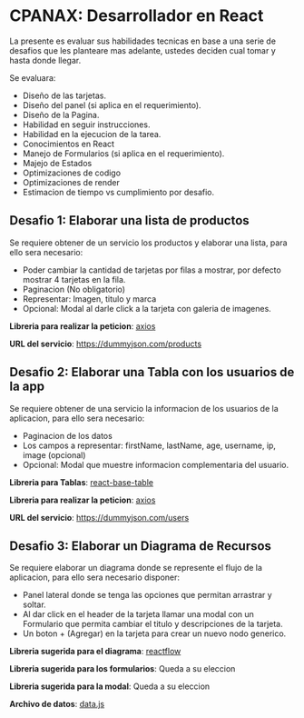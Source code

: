 # CPANAX: Desarrollador en React

La presente es evaluar sus habilidades tecnicas en base a una serie de desafios que les planteare mas adelante, ustedes deciden cual tomar y hasta donde llegar.


Se evaluara: 
 - Diseño de las tarjetas.
 - Diseño del panel (si aplica en el requerimiento).
 - Diseño de la Pagina.
 - Habilidad en seguir instrucciones.
 - Habilidad en la ejecucion de la tarea.
 - Conocimientos en React
 - Manejo de Formularios (si aplica en el requerimiento).
 - Majejo de Estados
 - Optimizaciones de codigo
 - Optimizaciones de render
 - Estimacion de tiempo vs cumplimiento por desafio.


## Desafio 1: Elaborar una lista de productos

Se requiere obtener de un servicio los productos y elaborar una lista, para ello sera necesario:

 - Poder cambiar la cantidad de tarjetas por filas a mostrar, por defecto mostrar 4 tarjetas en la fila.
 - Paginacion (No obligatorio)
 - Representar: Imagen, titulo y marca
 - Opcional: Modal al darle click a la tarjeta con galeria de imagenes.


**Libreria para realizar la peticion**: [axios](https://www.npmjs.com/package/axios)

**URL del servicio**: https://dummyjson.com/products 



## Desafio 2: Elaborar una Tabla con los usuarios de la app

Se requiere obtener de una servicio la informacion de los usuarios de la aplicacion, para ello sera necesario:

 - Paginacion de los datos
 - Los campos a representar: firstName, lastName, age, username, ip, image (opcional)
 - Opcional: Modal que muestre informacion complementaria del usuario.

**Libreria para Tablas**: [react-base-table](https://www.npmjs.com/package/react-base-table)

**Libreria para realizar la peticion**: [axios](https://www.npmjs.com/package/axios)

**URL del servicio**: https://dummyjson.com/users



## Desafio 3: Elaborar un Diagrama de Recursos

Se requiere elaborar un diagrama donde se represente el flujo de la aplicacion, para ello sera necesario disponer:

 - Panel lateral donde se tenga las opciones que permitan arrastrar y soltar.
 - Al dar click en el header de la tarjeta llamar una modal con un Formulario que permita cambiar el titulo y descripciones de la tarjeta.
 - Un boton + (Agregar) en la tarjeta para crear un nuevo nodo generico.

**Libreria sugerida para el diagrama**: [reactflow](https://www.npmjs.com/package/reactflow)

**Libreria sugerida para los formularios**: Queda a su eleccion

**Libreria sugerida para la modal**: Queda a su eleccion

**Archivo de datos**: [data.js](https://github.com/ajimenezg/cpanax-desafio/blob/main/diagrama/data.js)

